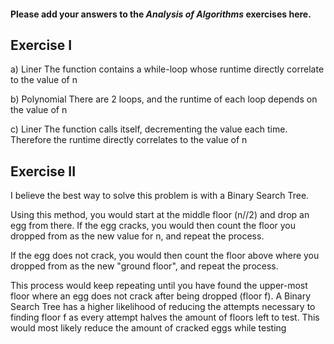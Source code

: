 #### Please add your answers to the ***Analysis of  Algorithms*** exercises here.

## Exercise I

a) Liner
      The function contains a while-loop whose runtime directly correlate to the value of n


b) Polynomial
      There are 2 loops, and the runtime of each loop depends on the value of n


c) Liner
      The function calls itself, decrementing the value each time. Therefore  the runtime directly correlates to the value of n

## Exercise II


I believe the best way to solve this problem is with a Binary Search Tree. 

Using this method, you would start at the middle floor (n//2) and drop an egg from there. If the egg cracks, you would then count the floor you dropped from as the new value for n, and repeat the process.

If the egg does not crack, you would then count the floor above where you dropped from as the new "ground floor", and repeat the process.  

This process would keep repeating until you have found the upper-most floor where an egg does not crack after being dropped (floor f). A Binary Search Tree has a higher likelihood of reducing the attempts necessary to finding floor f as every attempt halves the amount of floors left to test. This would most likely reduce the amount of cracked eggs while testing
